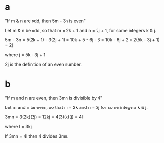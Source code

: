 # a

"If m & n are odd, then 5m - 3n is even"

Let m & n be odd, so that m = 2k + 1 and n = 2j + 1, for some integers k & j.

5m - 3n
= 5(2k + 1) - 3(2j + 1)
= 10k + 5 - 6j - 3
= 10k - 6j + 2
= 2(5k - 3j + 1)
= 2j

where j = 5k - 3j + 1

2j is the definition of an even number.

# b

"If m and n are even, then 3mn is divisible by 4"

Let m and n be even, so that m = 2k and n = 2j for some integers k & j.

3mn
= 3(2k)(2j)
= 12kj
= 4(3)(k)(j)
= 4l

where l = 3kj

If 3mn = 4l then 4 divides 3mn.
